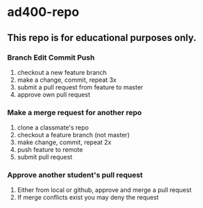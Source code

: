 ad400-repo
==========

## This repo is for educational purposes only. 

### Branch Edit Commit Push
  1. checkout a new feature branch
  2. make a change, commit, repeat 3x
  3. submit a pull request from feature to master
  4. approve own pull request

### Make a merge request for another repo
  1. clone a classmate's repo
  2. checkout a feature branch (not master)
  3. make change, commit, repeat 2x
  4. push feature to remote
  5. submit pull request

### Approve another student's pull request
  1. Either from local or github, approve and merge a pull request
  2. If merge conflicts exist you may deny the request
